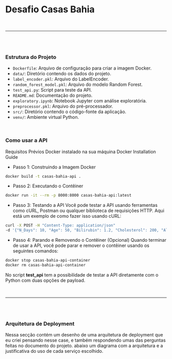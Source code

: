# Desafio Casas Bahia 
<br>
<hr>
<br>
<br>


### Estrutura do Projeto


- `Dockerfile`: Arquivo de configuração para criar a imagem Docker.
- `data/`: Diretório contendo os dados do projeto.
- `label_encoder.pkl`: Arquivo do LabelEncoder.
- `random_forest_model.pkl`: Arquivo do modelo Random Forest.
- `test_api.py`: Script para teste da API.
- `README.md`: Documentação do projeto.
- `exploratory.ipynb`: Notebook Jupyter com análise exploratória.
- `preprocessor.pkl`: Arquivo do pré-processador.
- `src/`: Diretório contendo o código-fonte da aplicação.
- `venv/`: Ambiente virtual Python.

<br>

### Como usar a API

Requisitos Prévios
Docker instalado na sua máquina Docker Installation Guide

* Passo 1: Construindo a Imagem Docker

```bash
docker build -t casas-bahia-api .
```

* Passo 2: Executando o Contêiner

```bash
docker run -it --rm -p 8000:8000 casas-bahia-api:latest
```


* Passo 3: Testando a API
Você pode testar a API usando ferramentas como cURL, Postman ou qualquer biblioteca de requisições HTTP. Aqui está um exemplo de como fazer isso usando cURL:

```bash
curl -X POST -H "Content-Type: application/json"
-d '{"N_Days": 10, "Age": 50, "Bilirubin": 1.2, "Cholesterol": 200, "Albumin": 4.5, "Copper": 100, "Prothrombin": 80, "Stage": 1, "Drug": "Azathioprine", "Sex": "F", "Ascites": "yes", "Hepatomegaly": "no", "Spiders": "yes", "Edema": "no"}' http://localhost:8000/predict
```

* Passo 4: Parando e Removendo o Contêiner (Opcional)
Quando terminar de usar a API, você pode parar e remover o contêiner usando os seguintes comandos:

```bash
docker stop casas-bahia-api-container
docker rm casas-bahia-api-container
```

No script **test_api** tem a possibilidade de testar a API diretamente com o Python com duas opções de payload. 

<br>
<hr>
<br>
<br>

### Arquitetura de Deployment

Nessa secção contém um desenho de uma arquitetura de deployment que eu criei pensando nesse case, e também respondendo umas das perguntas feitas no documento do projeto. 
abaixo um diagrama com a arquitetura e a justificativa do uso de cada serviço escolhido. 


